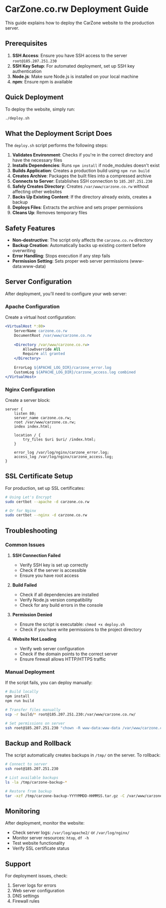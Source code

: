 # CarZone.co.rw Deployment Guide

This guide explains how to deploy the CarZone website to the production server.

## Prerequisites

1. **SSH Access**: Ensure you have SSH access to the server `root@185.207.251.230`
2. **SSH Key Setup**: For automated deployment, set up SSH key authentication
3. **Node.js**: Make sure Node.js is installed on your local machine
4. **npm**: Ensure npm is available

## Quick Deployment

To deploy the website, simply run:

```bash
./deploy.sh
```

## What the Deployment Script Does

The `deploy.sh` script performs the following steps:

1. **Validates Environment**: Checks if you're in the correct directory and have the necessary files
2. **Installs Dependencies**: Runs `npm install` if node_modules doesn't exist
3. **Builds Application**: Creates a production build using `npm run build`
4. **Creates Archive**: Packages the built files into a compressed archive
5. **Connects to Server**: Establishes SSH connection to `185.207.251.230`
6. **Safely Creates Directory**: Creates `/var/www/carzone.co.rw` without affecting other websites
7. **Backs Up Existing Content**: If the directory already exists, creates a backup
8. **Deploys Files**: Extracts the archive and sets proper permissions
9. **Cleans Up**: Removes temporary files

## Safety Features

- **Non-destructive**: The script only affects the `carzone.co.rw` directory
- **Backup Creation**: Automatically backs up existing content before overwriting
- **Error Handling**: Stops execution if any step fails
- **Permission Setting**: Sets proper web server permissions (www-data:www-data)

## Server Configuration

After deployment, you'll need to configure your web server:

### Apache Configuration
Create a virtual host configuration:

```apache
<VirtualHost *:80>
    ServerName carzone.co.rw
    DocumentRoot /var/www/carzone.co.rw
    
    <Directory /var/www/carzone.co.rw>
        AllowOverride All
        Require all granted
    </Directory>
    
    ErrorLog ${APACHE_LOG_DIR}/carzone_error.log
    CustomLog ${APACHE_LOG_DIR}/carzone_access.log combined
</VirtualHost>
```

### Nginx Configuration
Create a server block:

```nginx
server {
    listen 80;
    server_name carzone.co.rw;
    root /var/www/carzone.co.rw;
    index index.html;
    
    location / {
        try_files $uri $uri/ /index.html;
    }
    
    error_log /var/log/nginx/carzone_error.log;
    access_log /var/log/nginx/carzone_access.log;
}
```

## SSL Certificate Setup

For production, set up SSL certificates:

```bash
# Using Let's Encrypt
sudo certbot --apache -d carzone.co.rw

# Or for Nginx
sudo certbot --nginx -d carzone.co.rw
```

## Troubleshooting

### Common Issues

1. **SSH Connection Failed**
   - Verify SSH key is set up correctly
   - Check if the server is accessible
   - Ensure you have root access

2. **Build Failed**
   - Check if all dependencies are installed
   - Verify Node.js version compatibility
   - Check for any build errors in the console

3. **Permission Denied**
   - Ensure the script is executable: `chmod +x deploy.sh`
   - Check if you have write permissions to the project directory

4. **Website Not Loading**
   - Verify web server configuration
   - Check if the domain points to the correct server
   - Ensure firewall allows HTTP/HTTPS traffic

### Manual Deployment

If the script fails, you can deploy manually:

```bash
# Build locally
npm install
npm run build

# Transfer files manually
scp -r build/* root@185.207.251.230:/var/www/carzone.co.rw/

# Set permissions on server
ssh root@185.207.251.230 "chown -R www-data:www-data /var/www/carzone.co.rw && chmod -R 755 /var/www/carzone.co.rw"
```

## Backup and Rollback

The script automatically creates backups in `/tmp/` on the server. To rollback:

```bash
# Connect to server
ssh root@185.207.251.230

# List available backups
ls -la /tmp/carzone-backup-*

# Restore from backup
tar -xzf /tmp/carzone-backup-YYYYMMDD-HHMMSS.tar.gz -C /var/www/carzone.co.rw/
```

## Monitoring

After deployment, monitor the website:

- Check server logs: `/var/log/apache2/` or `/var/log/nginx/`
- Monitor server resources: `htop`, `df -h`
- Test website functionality
- Verify SSL certificate status

## Support

For deployment issues, check:
1. Server logs for errors
2. Web server configuration
3. DNS settings
4. Firewall rules 